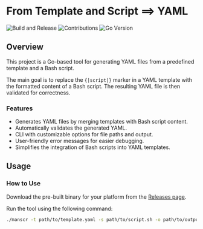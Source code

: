 # From Template and Script ==> YAML

![Build and Release](https://github.com/dzhunli/yaml-mscr/actions/workflows/realese.yml/badge.svg)
![Contributions](https://img.shields.io/badge/contributions-welcome-brightgreen)
![Go Version](https://img.shields.io/github/go-mod/go-version/dzhunli/yaml-mscr?filename=app%2Fgo.mod)

## Overview

This project is a Go-based tool for generating YAML files from a predefined template and a Bash script. 

The main goal is to replace the `{|script|}` marker in a YAML template with the formatted content of a Bash script. The resulting YAML file is then validated for correctness. 

### Features
- Generates YAML files by merging templates with Bash script content.
- Automatically validates the generated YAML.
- CLI with customizable options for file paths and output.
- User-friendly error messages for easier debugging.
- Simplifies the integration of Bash scripts into YAML templates.

## Usage

### How to Use

Download the pre-built binary for your platform from the [Releases page](https://github.com/dzhunli/yaml-mscr/releases).

Run the tool using the following command:

```bash
./manscr -t path/to/template.yaml -s path/to/script.sh -o path/to/output.yaml

